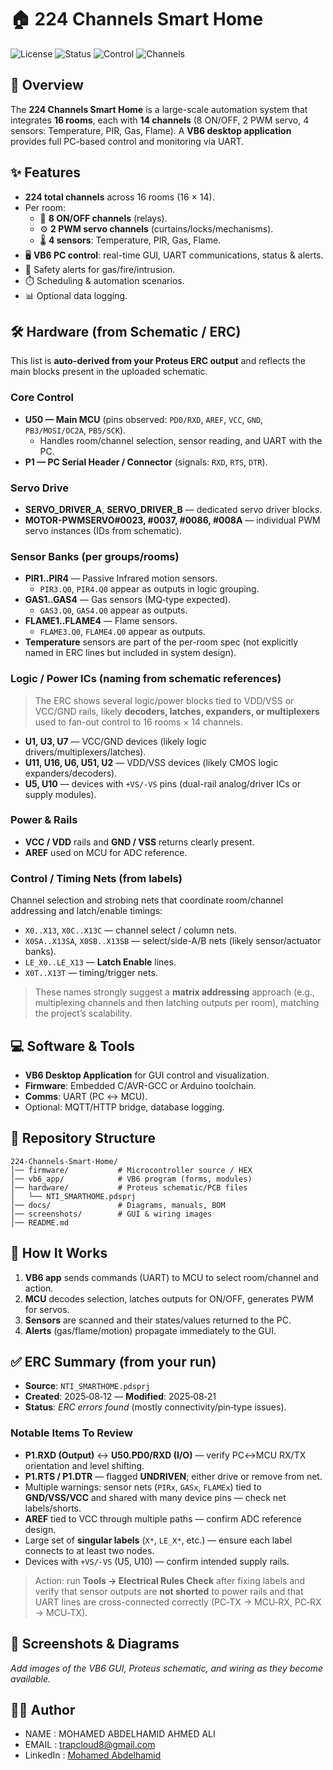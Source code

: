 # 🏠 224 Channels Smart Home

![License](https://img.shields.io/badge/license-MIT-blue.svg)
![Status](https://img.shields.io/badge/status-active-success.svg)
![Control](https://img.shields.io/badge/control-VB6%20PC%20Program-orange.svg)
![Channels](https://img.shields.io/badge/channels-224-brightgreen.svg)

## 📌 Overview
The **224 Channels Smart Home** is a large-scale automation system that integrates **16 rooms**, each with **14 channels** (8 ON/OFF, 2 PWM servo, 4 sensors: Temperature, PIR, Gas, Flame). 
A **VB6 desktop application** provides full PC-based control and monitoring via UART.

## ✨ Features
- **224 total channels** across 16 rooms (16 × 14).
- Per room:
  - 🔌 **8 ON/OFF channels** (relays).
  - ⚙️ **2 PWM servo channels** (curtains/locks/mechanisms).
  - 🌡️ **4 sensors**: Temperature, PIR, Gas, Flame.
- 🖥️ **VB6 PC control**: real-time GUI, UART communications, status & alerts.
- 🔐 Safety alerts for gas/fire/intrusion.
- ⏱️ Scheduling & automation scenarios.
- 📊 Optional data logging.

## 🛠️ Hardware (from Schematic / ERC)
This list is **auto-derived from your Proteus ERC output** and reflects the main blocks present in the uploaded schematic.

### Core Control
- **U50 — Main MCU** (pins observed: `PD0/RXD`, `AREF`, `VCC`, `GND`, `PB3/MOSI/OC2A`, `PB5/SCK`).
  - Handles room/channel selection, sensor reading, and UART with the PC.
- **P1 — PC Serial Header / Connector** (signals: `RXD`, `RTS`, `DTR`).

### Servo Drive
- **SERVO_DRIVER_A**, **SERVO_DRIVER_B** — dedicated servo driver blocks.
- **MOTOR-PWMSERVO#0023, #0037, #0086, #008A** — individual PWM servo instances (IDs from schematic).

### Sensor Banks (per groups/rooms)
- **PIR1..PIR4** — Passive Infrared motion sensors.  
  - `PIR3.Q0`, `PIR4.Q0` appear as outputs in logic grouping.
- **GAS1..GAS4** — Gas sensors (MQ‑type expected).
  - `GAS3.Q0`, `GAS4.Q0` appear as outputs.
- **FLAME1..FLAME4** — Flame sensors.
  - `FLAME3.Q0`, `FLAME4.Q0` appear as outputs.
- **Temperature** sensors are part of the per-room spec (not explicitly named in ERC lines but included in system design).

### Logic / Power ICs (naming from schematic references)
> The ERC shows several logic/power blocks tied to VDD/VSS or VCC/GND rails, likely **decoders, latches, expanders, or multiplexers** used to fan-out control to 16 rooms × 14 channels.
- **U1, U3, U7** — VCC/GND devices (likely logic drivers/multiplexers/latches).
- **U11, U16, U6, U51, U2** — VDD/VSS devices (likely CMOS logic expanders/decoders).
- **U5, U10** — devices with `+VS/-VS` pins (dual-rail analog/driver ICs or supply modules).

### Power & Rails
- **VCC / VDD** rails and **GND / VSS** returns clearly present.
- **AREF** used on MCU for ADC reference.

### Control / Timing Nets (from labels)
Channel selection and strobing nets that coordinate room/channel addressing and latch/enable timings:
- `X0..X13`, `X0C..X13C` — channel select / column nets.
- `X0SA..X13SA`, `X0SB..X13SB` — select/side-A/B nets (likely sensor/actuator banks).
- `LE_X0..LE_X13` — **Latch Enable** lines.
- `X0T..X13T` — timing/trigger nets.

> These names strongly suggest a **matrix addressing** approach (e.g., multiplexing channels and then latching outputs per room), matching the project’s scalability.

## 💻 Software & Tools
- **VB6 Desktop Application** for GUI control and visualization.
- **Firmware**: Embedded C/AVR-GCC or Arduino toolchain.
- **Comms**: UART (PC ↔ MCU).
- Optional: MQTT/HTTP bridge, database logging.

## 📂 Repository Structure
```
224-Channels-Smart-Home/
│── firmware/           # Microcontroller source / HEX
│── vb6_app/            # VB6 program (forms, modules)
│── hardware/           # Proteus schematic/PCB files
│   └── NTI_SMARTHOME.pdsprj
│── docs/               # Diagrams, manuals, BOM
│── screenshots/        # GUI & wiring images
│── README.md
```

## 🚀 How It Works
1. **VB6 app** sends commands (UART) to MCU to select room/channel and action.
2. **MCU** decodes selection, latches outputs for ON/OFF, generates PWM for servos.
3. **Sensors** are scanned and their states/values returned to the PC.
4. **Alerts** (gas/flame/motion) propagate immediately to the GUI.

## ✅ ERC Summary (from your run)
- **Source**: `NTI_SMARTHOME.pdsprj`  
- **Created**: 2025‑08‑12 — **Modified**: 2025‑08‑21  
- **Status**: *ERC errors found* (mostly connectivity/pin‑type issues).

### Notable Items To Review
- **P1.RXD (Output)** ↔ **U50.PD0/RXD (I/O)** — verify PC↔MCU RX/TX orientation and level shifting.
- **P1.RTS / P1.DTR** — flagged **UNDRIVEN**; either drive or remove from net.
- Multiple warnings: sensor nets (`PIRx`, `GASx`, `FLAMEx`) tied to **GND/VSS/VCC** and shared with many device pins — check net labels/shorts.
- **AREF** tied to VCC through multiple paths — confirm ADC reference design.
- Large set of **singular labels** (`X*`, `LE_X*`, etc.) — ensure each label connects to at least two nodes.
- Devices with `+VS/-VS` (U5, U10) — confirm intended supply rails.

> Action: run **Tools → Electrical Rules Check** after fixing labels and verify that sensor outputs are **not shorted** to power rails and that UART lines are cross-connected correctly (PC‑TX → MCU‑RX, PC‑RX → MCU‑TX).

## 📸 Screenshots & Diagrams
_Add images of the VB6 GUI, Proteus schematic, and wiring as they become available._

## 👨‍💻 Author
- NAME : MOHAMED ABDELHAMID AHMED ALI
- EMAIL : trapcloud8@gmail.com
- LinkedIn : [Mohamed Abdelhamid](https://www.linkedin.com/in/mohamedabdelhamid2005/)

